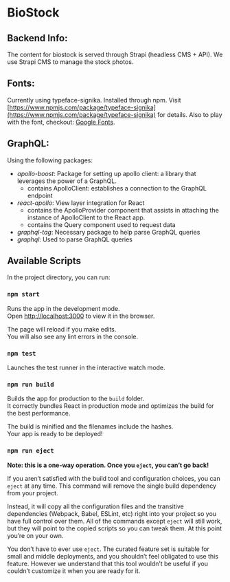 # BioStock

## Backend Info:
The content for biostock is served through Strapi (headless CMS + API).  We use Strapi CMS to manage the stock photos. 


## Fonts:
Currently using typeface-signika.  Installed through npm.  Visit [https://www.npmjs.com/package/typeface-signika](https://www.npmjs.com/package/typeface-signika) for details.  Also to play with the font, checkout: [Google Fonts](https://fonts.google.com/specimen/Signika).

## GraphQL:
Using the following packages:
- *apollo-boost*: Package for setting up apollo client: a library that leverages the power of a GraphQL.
    - contains ApolloClient: establishes a connection to the GraphQL endpoint
- *react-apollo*: View layer integration for React
    - contains the ApolloProvider component that assists in attaching the instance of ApolloClient to the React app.
    - contains the Query component used to request data
- *graphql-tag*: Necessary package to help parse GraphQL queries
- *graphql*: Used to parse GraphQL queries

## Available Scripts

In the project directory, you can run:

### `npm start`

Runs the app in the development mode.<br>
Open [http://localhost:3000](http://localhost:3000) to view it in the browser.

The page will reload if you make edits.<br>
You will also see any lint errors in the console.

### `npm test`

Launches the test runner in the interactive watch mode.<br>

### `npm run build`

Builds the app for production to the `build` folder.<br>
It correctly bundles React in production mode and optimizes the build for the best performance.

The build is minified and the filenames include the hashes.<br>
Your app is ready to be deployed!

### `npm run eject`

**Note: this is a one-way operation. Once you `eject`, you can’t go back!**

If you aren’t satisfied with the build tool and configuration choices, you can `eject` at any time. This command will remove the single build dependency from your project.

Instead, it will copy all the configuration files and the transitive dependencies (Webpack, Babel, ESLint, etc) right into your project so you have full control over them. All of the commands except `eject` will still work, but they will point to the copied scripts so you can tweak them. At this point you’re on your own.

You don’t have to ever use `eject`. The curated feature set is suitable for small and middle deployments, and you shouldn’t feel obligated to use this feature. However we understand that this tool wouldn’t be useful if you couldn’t customize it when you are ready for it.


